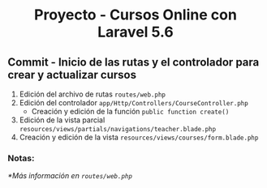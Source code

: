 
<!-- Title -->
<h1 align="center">Proyecto - Cursos Online con Laravel 5.6</h1>
<!-- End Title -->

<!-- Commit name -->
<h2>Commit - <strong>Inicio de las rutas y el controlador para crear y actualizar cursos</strong></h2>
<!-- End Commit name -->

<!-- Commit instructions -->
<ol>
  <li>Edición del archivo de rutas <code>routes/web.php</code></li>
  <li>
    Edición del controlador <code>app/Http/Controllers/CourseController.php</code>
    <ul>
      <li>
        Creación y edición de la función <code>public function create()</code>
      </li>
    </ul>
  </li>
  <li>Edición de la vista parcial <code>resources/views/partials/navigations/teacher.blade.php</code></li>
  <li>Creación y edición de la vista <code>resources/views/courses/form.blade.php</code></li>
</ol>
<!-- End Commit instructions -->

  <!-- Notes -->
  <h3>Notas:</h3>
  <ul>
    
  </ul>

  <em>*Más información en <code>routes/web.php</code></em>
  <!-- End notes -->